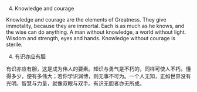 4. Knowledge and courage

Knowledge and courage are the elements of Greatness. They give immotality, because they are immortal. Each is as much as he knows, and the wise can do anything. A man without knowledge, a world without light. Wisdom and strength, eyes and hands. Knowledge without courage is sterile.

4. 有识亦应有胆

有识亦应有胆，这是成为伟人的要素。知识与勇气是不朽的，同样可使人不朽。懂得多少，便有多伟大；若你学识渊博，则无事不可为。一个人无知，正如世界没有光明。智慧与力量，就像双眼与双手。有识无胆者亦无所成。